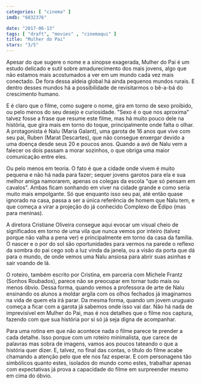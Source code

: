 ```yaml
---
categories: [ "cinema" ]
imdb: "6032376"

date: "2017-06-13"
tags: [ "draft", "movies" , "cinemaqui" ]
title: "Mulher do Pai"
stars: "3/5"
---
```

Apesar do que sugere o nome e a sinopse exagerada, Mulher do Pai é um estudo delicado e sutil sobre amadurecimento dos mais jovens, algo que não estamos mais acostumados a ver em um mundo cada vez mais conectado. De fora dessa aldeia global há ainda pequenos mundos rurais. E dentro desses mundos há a possibilidade de revisitarmos o bê-a-bá do crescimento humano.

E é claro que o filme, como sugere o nome, gira em torno de sexo proibido, ou pelo menos do seu desejo e curiosidade. "Sexo é o que nos aproxima" talvez fosse a frase que resume este filme, mas há muito pouco dele na história, que gira mais em torno do toque, principalmente onde falta o olhar. A protagonista é Nalu (Maria Galant), uma garota de 16 anos que vive com seu pai, Ruben (Marat Descartes), que não consegue enxergar devido a uma doença desde seus 20 e poucos anos. Quando a avó de Nalu vem a falecer os dois passam a morar sozinhos, o que obriga uma maior comunicação entre eles.

Ou pelo menos em teoria. O fato é que a cidade onde vivem é muito pequena e não há nada para fazer; sequer jovens garotos para ela e sua melhor amiga namorarem, apenas os colegas da escola "que só pensam em cavalos". Ambas ficam sonhando em viver na cidade grande e como seria muito mais empolgante. Só que enquanto isso seu pai, até então quase ignorado na casa, passa a ser a única referência de homem que Nalu tem, e que começa a virar a projeção do já conhecido Complexo de Édipo (mas para meninas).

A diretora Cristiane Oliveira consegue aqui evocar um visual cheio de significados em torno de uma vila que nunca vemos por inteiro (talvez porque não valha a pena ver) e principalmente em torno da casa da família. O nascer e o por do sol são oportunidades para vermos na parede o reflexo da sombra do pai cego sob a luz vinda da janela, ou a visão da porta que dá para o mundo, de onde vemos uma Nalu ansiosa para abrir suas asinhas e sair voando de lá.

O roteiro, também escrito por Cristina, em parceria com Michele Frantz (Sonhos Roubados), parece não se preocupar em tornar tudo mais ou menos óbvio. Dessa forma, quando vemos a professora de arte de Nalu ensinando os alunos a moldar argila com os olhos fechados já imaginamos na vida de quem ela irá parar. Da mesma forma, quando um jovem uruguaio começa a ficar com a garota já sabemos onde isso vai dar. Não há nada de imprevisível em Mulher do Pai, mas é nos detalhes que o filme nos captura, fazendo com que sua história por si só já seja digna de acompanhar.

Para uma rotina em que não acontece nada o filme parece te prender a cada detalhe. Isso porque com um roteiro minimalista, que carece de palavras mas sobra de imagens, vamos aos poucos tateando o que a história quer dizer. E, talvez, no final das contas, o título do filme acabe chamando a atenção pelo que ele nos faz esperar. E com personagens tão simbólicos quanto estes, isolados do mundo como estes, trabalhar apenas com expectativas já prova a capacidade do filme em surpreender mesmo em cima do óbvio.
